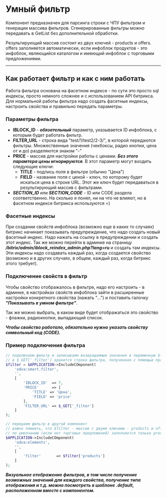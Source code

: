 # Умный фильтр

Компонент предназначен для парсинга строки с ЧПУ фильтром и генерации массива фильтров. Сгенерированные фильтры можно передавать в GetList без дополнительной обработки.

Результирующий массив состоит из двух ключей - products и offers. offers заполняется автоматически, если инфоблок продуктов - это инфоблок, являющийся каталогом и имеющий инфоблок с торговыми предложениями.

***

## Как работает фильтр и как с ним работать

Работа фильтра основана на фасетном индексе - по сути это просто sql индексы, просто немного сложнее и с использованием API битрикса.
Для нормальной работы фильтра надо создать фасетные индексы, настроить свойства и правильно передать параметры.

### Параметры фильтра

- **IBLOCK_ID** - ***обязательный*** параметр, указывается ID инфоблока, с которым будет работать фильтр.
- **FILTER_URL** - строка вида "test/1/test2/2-3/", в которой передаются фильтры. Множественные значения (чекбоксы, радио кнопки, цена от и до) разделяются знаком "-"
- **PRICE** - массив для настройки работы с ценами. ***Без этого парамтера цены игнорируются***. В этот параметр могут входить следующие ключи:
	- **TITLE** - подпись поля в фильтре (обычно "Цена")
	- **FIELD** - название поля с ценой - ключ, по которому будет искаться цена в строке URL. Этот же ключ будет передаваться в результирующий массив с фильтрами.
- ***SECTION_ID*** или ***SECTION_CODE*** - ID или CODE раздела соответственно. На сколько я понял, ни на что не влияют, но в фасетном индексе битрикса используются =)

### Фасетные индексы

При создании свойств инфоблока (возможно еще в каких то случаях) битрикс начинает показывать предупреждение, что надо создать новый фасетный индекс. Надо нажать на ссылку в предупреждении и создать этот индекс. Так же можно перейти в админке на страницу ***/bitrix/admin/iblock_reindex_admin.php?lang=ru*** и создать там индексы. Эти индексы надо создавать каждый раз, когда создается свойство (возможно и в других случаях, в общем, каждый раз, когда битрикс этого требует).

### Подключение свойств в фильтр

Чтобы свойство отображалось в фильтре, надо его настроить - в админке, в настройках свойств инфоблока зайти в расширенные настройки конкретного свойства (нажать "...") и поставить галочку ***"Показывать в умном фильтре"***.

Так же можно выбрать, в каком виде будет отображаться это свойство - флажки, радиокнопки, выпадающий список.

***Чтобы свойство работало, обязательно нужно указать свойству символьный код (CODE).***

### Пример подключения фильтра

```php
// подключаем фильтр и записываем возвращаемые значения в переменную $filter
// в $_GET['_filter'] хранится строка фильтра, полученная с помощью правильно настроенного . Вместо этого может быть другая переменная.
$filter = $APPLICATION->IncludeCOmponent(
	'odva:smart.filter',
	'',
	[
		'IBLOCK_ID'  => 7,
		'PRICE'      => [
			'TITLE' => 'Цена',
			'FIELD' => 'price'
		],
		'FILTER_URL' => $_GET['_filter']
	]
);

// передаем фильтр в другой компонент
// важно помнить, что $filter - массив с двумя ключами - products и offers
// по умолчанию (если нет торговых предложений) заполняется только products
$APPLICATION->IncludeCOmponent(
	'odva:elements',
	'',
	[
		'filter'       => $filter['products']
	]
);
```

***Визуальное отображение фильтров, в том числе получение возможных значений для каждого свойства, получение типа отображения и т.д. можно посмотреть в шаблоне .default, расположенном вместе с компонентом.***